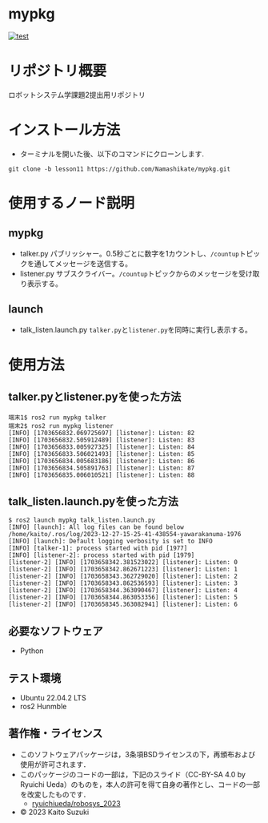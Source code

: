 # mypkg
[![test](https://github.com/Namashikate/mypkg/actions/workflows/test.yml/badge.svg?branch=lesson11)](https://github.com/Namashikate/mypkg/actions/workflows/test.yml)

# リポジトリ概要
ロボットシステム学課題2提出用リポジトリ

# インストール方法
* ターミナルを開いた後、以下のコマンドにクローンします.

``` 
git clone -b lesson11 https://github.com/Namashikate/mypkg.git 
```
# 使用するノード説明
## mypkg
* talker.py
パブリッシャー。0.5秒ごとに数字を1カウントし、`/countup`トピックを通してメッセージを送信する。
* listener.py
サブスクライバー。`/countup`トピックからのメッセージを受け取り表示する。
## launch
* talk_listen.launch.py
`talker.py`と`listener.py`を同時に実行し表示する。

# 使用方法
## talker.pyとlistener.pyを使った方法

```
端末1$ ros2 run mypkg talker
端末2$ ros2 run mypkg listener
[INFO] [1703656832.069725697] [listener]: Listen: 82
[INFO] [1703656832.505912489] [listener]: Listen: 83
[INFO] [1703656833.005927325] [listener]: Listen: 84
[INFO] [1703656833.506021493] [listener]: Listen: 85
[INFO] [1703656834.005683186] [listener]: Listen: 86
[INFO] [1703656834.505891763] [listener]: Listen: 87
[INFO] [1703656835.006010521] [listener]: Listen: 88
```
## talk_listen.launch.pyを使った方法
```
$ ros2 launch mypkg talk_listen.launch.py
[INFO] [launch]: All log files can be found below /home/kaito/.ros/log/2023-12-27-15-25-41-438554-yawarakanuma-1976
[INFO] [launch]: Default logging verbosity is set to INFO
[INFO] [talker-1]: process started with pid [1977]
[INFO] [listener-2]: process started with pid [1979]
[listener-2] [INFO] [1703658342.381523022] [listener]: Listen: 0
[listener-2] [INFO] [1703658342.862671223] [listener]: Listen: 1
[listener-2] [INFO] [1703658343.362729020] [listener]: Listen: 2
[listener-2] [INFO] [1703658343.862536593] [listener]: Listen: 3
[listener-2] [INFO] [1703658344.363090467] [listener]: Listen: 4
[listener-2] [INFO] [1703658344.863053356] [listener]: Listen: 5
[listener-2] [INFO] [1703658345.363082941] [listener]: Listen: 6
```
## 必要なソフトウェア
* Python

## テスト環境
* Ubuntu 22.04.2 LTS
* ros2 Hunmble

## 著作権・ライセンス
* このソフトウェアパッケージは，3条項BSDライセンスの下，再頒布および使用が許可されます．
* このパッケージのコードの一部は，下記のスライド（CC-BY-SA 4.0 by Ryuichi Ueda）のものを，本人の許可を得て自身の著作とし、コードの一部を改変したものです．
	*  [ryuichiueda/robosys_2023](https://github.com/ryuichiueda/robosys2023)
* © 2023 Kaito Suzuki

